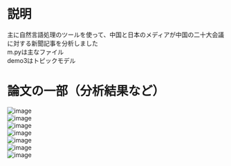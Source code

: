 説明
==============
主に自然言語処理のツールを使って、中国と日本のメディアが中国の二十大会議に対する新聞記事を分析しました  
m.pyは主なファイル  
demo3はトピックモデル  

論文の一部（分析結果など）
==============
![image](https://github.com/yumehanabi99/shuushironnbunn/blob/main/%E5%9B%B3/%E8%AE%BA%E6%96%87%E6%9C%AC%E4%BD%93v2%EF%BC%88%E6%8F%90%E4%BA%A4%E7%89%88%EF%BC%89_%E9%A1%B5%E9%9D%A2_15.jpg)  
![image](https://github.com/yumehanabi99/shuushironnbunn/blob/main/%E5%9B%B3/%E8%AE%BA%E6%96%87%E6%9C%AC%E4%BD%93v2%EF%BC%88%E6%8F%90%E4%BA%A4%E7%89%88%EF%BC%89_%E9%A1%B5%E9%9D%A2_16.jpg)  
![image](https://github.com/yumehanabi99/shuushironnbunn/blob/main/%E5%9B%B3/%E8%AE%BA%E6%96%87%E6%9C%AC%E4%BD%93v2%EF%BC%88%E6%8F%90%E4%BA%A4%E7%89%88%EF%BC%89_%E9%A1%B5%E9%9D%A2_17.jpg)  
![image](https://github.com/yumehanabi99/shuushironnbunn/blob/main/%E5%9B%B3/%E8%AE%BA%E6%96%87%E6%9C%AC%E4%BD%93v2%EF%BC%88%E6%8F%90%E4%BA%A4%E7%89%88%EF%BC%89_%E9%A1%B5%E9%9D%A2_18.jpg)  
![image](https://github.com/yumehanabi99/shuushironnbunn/blob/main/%E5%9B%B3/%E8%AE%BA%E6%96%87%E6%9C%AC%E4%BD%93v2%EF%BC%88%E6%8F%90%E4%BA%A4%E7%89%88%EF%BC%89_%E9%A1%B5%E9%9D%A2_19.jpg)  
![image](https://github.com/yumehanabi99/shuushironnbunn/blob/main/%E5%9B%B3/%E8%AE%BA%E6%96%87%E6%9C%AC%E4%BD%93v2%EF%BC%88%E6%8F%90%E4%BA%A4%E7%89%88%EF%BC%89_%E9%A1%B5%E9%9D%A2_20.jpg)  
![image](https://github.com/yumehanabi99/shuushironnbunn/blob/main/%E5%9B%B3/%E8%AE%BA%E6%96%87%E6%9C%AC%E4%BD%93v2%EF%BC%88%E6%8F%90%E4%BA%A4%E7%89%88%EF%BC%89_%E9%A1%B5%E9%9D%A2_21.jpg)  
